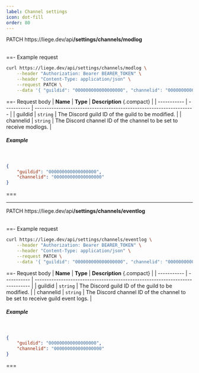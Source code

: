```yaml
---
label: Channel settings
icon: dot-fill
order: 80
---
```


<div class="api-container-parent">
    <span class="api-method-patch">PATCH</span>
    <span class="api-container-text">https://liege.dev/api<b>/settings/channels/modlog</b></span>
</div>

<br>

==- Example request

```sh
curl https://liege.dev/api/settings/channels/modlog \
    --header "Authorization: Bearer BEARER_TOKEN" \
    --header "Content-Type: application/json" \
    --request PATCH \
    --data '{ "guildid": "000000000000000000", "channelid": "000000000000000000" }'
```

<!-- +++ cURL

```sh
curl https://liege.dev/api/settings/setmodlogchannel \
    --header "Authorization: Bearer BEARER_TOKEN" \
    --header "Content-Type: application/json" \
    --request POST \
    --data '{ "guildid": 000000000000000000, "channelid": 000000000000000000 }'
```

+++ C#

```c#
using System.Net.Http;
using System.Net.Http.Headers;

HttpClient client = new HttpClient();

HttpRequestMessage request = new HttpRequestMessage(HttpMethod.Post, "https://liege.dev/api/settings/setmodlogchannel");

request.Headers.Add("Authorization", "Bearer BEARER_TOKEN");

request.Content = new StringContent("{ \"guildid\": 000000000000000000, \"channelid\": 000000000000000000 }");
request.Content.Headers.ContentType = new MediaTypeHeaderValue("application/json");

HttpResponseMessage response = await client.SendAsync(request);
response.EnsureSuccessStatusCode();
string responseBody = await response.Content.ReadAsStringAsync();
```

+++ JS

```js
fetch("https://liege.dev/api/settings/setmodlogchannel", {
    method: "POST",
    headers: {
        Authorization: "Bearer BEARER_TOKEN",
        "Content-Type": "application/json",
    },
    body: '{ "guildid": 000000000000000000, "channelid": 000000000000000000 }',
});
```

+++ Python

```py
import requests

headers = {
    'Authorization': 'Bearer BEARER_TOKEN',
    'Content-Type': 'application/json',
}

data = '{ "guildid": 000000000000000000, "channelid": 000000000000000000 }'

response = requests.post('https://liege.dev/api/settings/setmodlogchannel', headers=headers, data=data)
```

+++ Java

```java
import java.io.IOException;
import java.net.URI;
import java.net.http.HttpClient;
import java.net.http.HttpRequest;
import java.net.http.HttpRequest.BodyPublishers;
import java.net.http.HttpResponse;

HttpClient client = HttpClient.newHttpClient();

HttpRequest request = HttpRequest.newBuilder()
    .uri(URI.create("https://liege.dev/api/settings/setmodlogchannel"))
    .POST(BodyPublishers.ofString("{ \"guildid\": 000000000000000000, \"channelid\": 000000000000000000 }"))
    .setHeader("Authorization", "Bearer BEARER_TOKEN")
    .setHeader("Content-Type", "application/json")
    .build();

HttpResponse<String> response = client.send(request, HttpResponse.BodyHandlers.ofString());
```

+++ -->

==- Request body
| <b>Name</b> | <b>Type</b> | <b>Description</b> {.compact} |
| ----------- | ----------- | ------------------------------------------------------------------- |
| guildid | `string` | The Discord guild ID of the guild to be modified. |
| channelid | `string` | The Discord channel ID of the channel to be set to receive modlogs. |

##### Example

<br>

```json
{
    "guildid": "000000000000000000",
    "channelid": "000000000000000000"
}
```

===

---

<div class="api-container-parent">
    <span class="api-method-patch">PATCH</span>
    <span class="api-container-text">https://liege.dev/api<b>/settings/channels/eventlog</b></span>
</div>

<br>

==- Example request

```sh
curl https://liege.dev/api/settings/channels/eventlog \
    --header "Authorization: Bearer BEARER_TOKEN" \
    --header "Content-Type: application/json" \
    --request PATCH \
    --data '{ "guildid": "000000000000000000", "channelid": "000000000000000000" }'
```

<!-- +++ cURL

```sh
curl https://liege.dev/api/settings/seteventslogchannel \
    --header "Authorization: Bearer BEARER_TOKEN" \
    --header "Content-Type: application/json" \
    --request POST \
    --data '{ "guildid": 000000000000000000, "channelid": 000000000000000000 }'
```

+++ C#

```c#
using System.Net.Http;
using System.Net.Http.Headers;

HttpClient client = new HttpClient();

HttpRequestMessage request = new HttpRequestMessage(HttpMethod.Post, "https://liege.dev/api/settings/seteventslogchannel");

request.Headers.Add("Authorization", "Bearer BEARER_TOKEN");

request.Content = new StringContent("{ \"guildid\": 000000000000000000, \"channelid\": 000000000000000000 }");
request.Content.Headers.ContentType = new MediaTypeHeaderValue("application/json");

HttpResponseMessage response = await client.SendAsync(request);
response.EnsureSuccessStatusCode();
string responseBody = await response.Content.ReadAsStringAsync();
```

+++ JS

```js
fetch("https://liege.dev/api/settings/seteventslogchannel", {
    method: "POST",
    headers: {
        Authorization: "Bearer BEARER_TOKEN",
        "Content-Type": "application/json",
    },
    body: '{ "guildid": 000000000000000000, "channelid": 000000000000000000 }',
});
```

+++ Python

```py
import requests

headers = {
    'Authorization': 'Bearer BEARER_TOKEN',
    'Content-Type': 'application/json',
}

data = '{ "guildid": 000000000000000000, "channelid": 000000000000000000 }'

response = requests.post('https://liege.dev/api/settings/seteventslogchannel', headers=headers, data=data)
```

+++ Java

```java
import java.io.IOException;
import java.net.URI;
import java.net.http.HttpClient;
import java.net.http.HttpRequest;
import java.net.http.HttpRequest.BodyPublishers;
import java.net.http.HttpResponse;

HttpClient client = HttpClient.newHttpClient();

HttpRequest request = HttpRequest.newBuilder()
    .uri(URI.create("https://liege.dev/api/settings/seteventslogchannel"))
    .POST(BodyPublishers.ofString("{ \"guildid\": 000000000000000000, \"channelid\": 000000000000000000 }"))
    .setHeader("Authorization", "Bearer BEARER_TOKEN")
    .setHeader("Content-Type", "application/json")
    .build();

HttpResponse<String> response = client.send(request, HttpResponse.BodyHandlers.ofString());
```

+++ -->

==- Request body
| <b>Name</b> | <b>Type</b> | <b>Description</b> {.compact} |
| ----------- | ----------- | ---------------------------------------------------------------------------- |
| guildid | `string` | The Discord guild ID of the guild to be modified. |
| channelid | `string` | The Discord channel ID of the channel to be set to receive guild event logs. |

##### Example

<br>

```json
{
    "guildid": "000000000000000000",
    "channelid": "000000000000000000"
}
```

===

